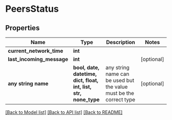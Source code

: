 # PeersStatus


## Properties
Name | Type | Description | Notes
------------ | ------------- | ------------- | -------------
**current_network_time** | **int** |  | 
**last_incoming_message** | **int** |  | [optional] 
**any string name** | **bool, date, datetime, dict, float, int, list, str, none_type** | any string name can be used but the value must be the correct type | [optional]

[[Back to Model list]](../README.md#documentation-for-models) [[Back to API list]](../README.md#documentation-for-api-endpoints) [[Back to README]](../README.md)


